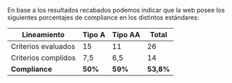 
En base a los resultados recabados podemos indicar que la web posee los siguientes porcentajes de compliance en los distintos estándares:

| Lineamiento          |Tipo A|Tipo AA|Total   |
|----------------------|------|-------|--------|
|Criterios evaluados   |15    |11     |26      |
|Criterios complidos   |7,5   |6,5    |14      |
|**Compliance**           |**50%**   |**59%**    |**53,8%**     |
